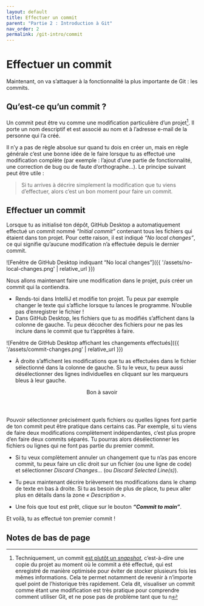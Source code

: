 ```yaml
---
layout: default
title: Effectuer un commit
parent: "Partie 2 : Introduction à Git"
nav_order: 2
permalink: /git-intro/commit
---
```


# Effectuer un commit
Maintenant, on va s’attaquer à la fonctionnalité la plus importante de Git : les commits.

## Qu’est-ce qu’un commit ?
Un commit peut être vu comme une modification particulière d’un projet[^1]. Il porte un nom descriptif et est associé au nom et à l’adresse e-mail de la personne qui l’a créé.

[^1]: Techniquement, un commit [est plutôt un *snapshot*](https://github.blog/2020-12-17-commits-are-snapshots-not-diffs/), c’est-à-dire une copie du projet au moment où le commit a été effectué, qui est enregistré de manière optimisée pour éviter de stocker plusieurs fois les mêmes informations. Cela te permet notamment de revenir à n’importe quel point de l’historique très rapidement. Cela dit, visualiser un commit comme étant une modification est très pratique pour comprendre comment utiliser Git, et ne pose pas de problème tant que tu n

Il n’y a pas de règle absolue sur quand tu dois en créer un, mais en règle générale c’est une bonne idée de le faire lorsque tu as effectué une modification complète (par exemple : l’ajout d’une partie de fonctionnalité, une correction de bug ou de faute d’orthographe…). Le principe suivant peut être utile :
> Si tu arrives à décrire simplement la modification que tu viens d’effectuer, alors c’est un bon moment pour faire un commit.

## Effectuer un commit
Lorsque tu as initialisé ton dépôt, GitHub Desktop a automatiquement effectué un commit nommé *“Initial commit”* contenant tous les fichiers qui étaient dans ton projet. Pour cette raison, il est indiqué *“No local changes”*, ce qui signifie qu’aucune modification n’a effectuée depuis le dernier commit.

![Fenêtre de GitHub Desktop indiquant “No local changes”]({{ '/assets/no-local-changes.png' | relative_url }})

Nous allons maintenant faire une modification dans le projet, puis créer un commit qui la contiendra.

* Rends-toi dans IntelliJ et modifie ton projet. Tu peux par exemple changer le texte qui s’affiche lorsque tu lances le programme. N’oublie pas d’enregistrer le fichier !
* Dans GitHub Desktop, les fichiers que tu as modifiés s’affichent dans la colonne de gauche. Tu peux décocher des fichiers pour ne pas les inclure dans le commit que tu t’apprêtes à faire.

![Fenêtre de GitHub Desktop affichant les changements effectués]({{ '/assets/commit-changes.png' | relative_url }})

* À droite s’affichent les modifications que tu as effectuées dans le fichier sélectionné dans la colonne de gauche. Si tu le veux, tu peux aussi désélectionner des lignes individuelles en cliquant sur les marqueurs bleus à leur gauche.

<div class="tip">
  <header>Bon à savoir</header>
  <p>
    Pouvoir sélectionner précisément quels fichiers ou quelles lignes font partie de ton commit peut être pratique dans certains cas. Par exemple, si tu viens de faire deux modifications complètement indépendantes, c’est plus propre d’en faire deux commits séparés. Tu pourras alors désélectionner les fichiers ou lignes qui ne font pas partie du premier commit.
  </p>
</div>

* Si tu veux complètement annuler un changement que tu n’as pas encore commit, tu peux faire un clic droit sur un fichier (ou une ligne de code) et sélectionner *Discard Changes…* (ou *Discard Selected Line(s)*).

* Tu peux maintenant décrire brièvement tes modifications dans le champ de texte en bas à droite. Si tu as besoin de plus de place, tu peux aller plus en détails dans la zone *« Description »*.

* Une fois que tout est prêt, clique sur le bouton ***“Commit to main”***.

Et voilà, tu as effectué ton premier commit !

## Notes de bas de page
